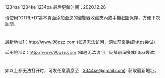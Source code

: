 1234sa 1234ke 1234pa 最后更新时间：2020.12.28

请使用“CTRL+D”將本頁面添加至您的瀏覽器收藏夾內或手機截圖保存，方便下次訪問。
#
最新地址1：http://www.98qzz.com  (如遇无法访问，网址前面换成https尝试)

延用地址2：http://www.98qss.com  (如遇无法访问，网址前面换成https尝试)
#
如以上都无法打开时，可发任意消息至【3344se@gmail.com】获取最新地址。
